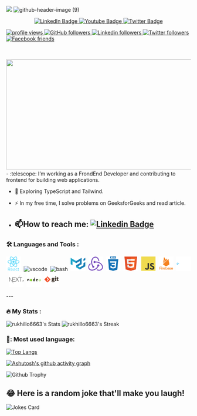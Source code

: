   ![](./your-header-image-name.png)
![github-header-image (9)](https://github.com/rukhillo6663/rukhillo6663/assets/113366887/4a1efd27-4c85-4f6e-ada9-066e5430c4b5)

<div id="badges" align = 'center' >
  <a href="your-linkedin-URL">
    <img src="https://img.shields.io/badge/LinkedIn-blue?style=for-the-badge&logo=linkedin&logoColor=white" alt="LinkedIn Badge"/>
  </a>
  <a href="your-youtube-URL">
    <img src="https://img.shields.io/badge/YouTube-red?style=for-the-badge&logo=youtube&logoColor=white" alt="Youtube Badge"/>
  </a>
  <a href="your-twitter-URL">
    <img src="https://img.shields.io/badge/Twitter-blue?style=for-the-badge&logo=twitter&logoColor=white" alt="Twitter Badge"/>
  </a>
 <!-- <a href="https://www.instagram.com/thepiyushmalhotra/">
  <img height="50" src="https://user-images.githubusercontent.com/46517096/166974368-9798f39f-1f46-499c-b14e-81f0a3f83a06.png"/>
</a>
 -->
</div>
<p align="left">
  <a href="https://github.com/codemaker2015/codemaker2015">
    <img src="https://komarev.com/ghpvc/?username=rukhillo6663&color=red" alt="profile views"  width = '150px'/>
  </a>
  <a href="https://github.com/rukhillo6663?tab=followers">
    <img alt="GitHub followers" src="https://img.shields.io/github/followers/rukhillo6663?color=yellow&logo=github"  width = '150px'>
  </a>
  <a href="https://www.linkedin.com/in/rukhillo-kodirov">
    <img alt="Linkedin followers" src="https://img.shields.io/badge/followers-1.2k+-blue?color=blue&logo=linkedin"  width = '170px'>
  </a>
  <a href="https://twitter.com/rukhillo6663">
    <img alt="Twitter followers" src="https://img.shields.io/badge/followers-1-blue?color=orange&logo=twitter" width = '150px'>
  </a>
  <a href="https://www.facebook.com/ruhillo.qodirov">
    <img alt="Facebook friends" src="https://img.shields.io/badge/friends-600-blue?color=yellowgreen&logo=facebook"  width = '150px'>
  </a>
</p>
<!--<p  id="badges" align = 'center'> <img src="https://komarev.com/ghpvc/?username=rukhillo6663&label=Profile%20views&color=0e75b6&style=flat" alt="rukhillo6663" /> </p> -->
<div id="badges" align = 'center' >
  
  <img src="https://komarev.com/ghpvc/?rukhillo6663&style=flat-square&color=blue" alt=""/>
  
</div>
<br>
<div align="center">
  <img src="https://media.giphy.com/media/dWesBcTLavkZuG35MI/giphy.gif" width="600" height="300"/>
</div>
- :telescope: I’m working as a FrondEnd Developer  and contributing to frontend for building web applications.

- :seedling: Exploring TypeScript and Tailwind.

- :zap: In my free time, I solve problems on GeeksforGeeks and read  article.

- :mailbox:How to reach me: [![Linkedin Badge](https://img.shields.io/badge/Gmail-D14836?style=for-the-badge&logo=gmail&logoColor=white)](rukhillo6663@gmail.com/)
  ---


### :hammer_and_wrench: Languages and Tools : <br>
<div>
 
  <img src="https://github.com/devicons/devicon/blob/master/icons/react/react-original-wordmark.svg" title="React" alt="React" width="40" height="40"/>&nbsp;
  <img src="https://cdn.jsdelivr.net/gh/devicons/devicon/icons/vscode/vscode-original.svg" alt="vscode" width="40" height="40"/>&nbsp;
  <img src="https://cdn.jsdelivr.net/gh/devicons/devicon/icons/bash/bash-original.svg" alt="bash" width="40" height="40"/>&nbsp;
  <img src="https://github.com/devicons/devicon/blob/master/icons/materialui/materialui-original.svg" title="Material UI" alt="Material UI" width="40" height="40"/>&nbsp;
 <img src="https://github.com/devicons/devicon/blob/master/icons/redux/redux-original.svg" title="Redux" alt="Redux " width="40" height="40"/>&nbsp;
  <img src="https://github.com/devicons/devicon/blob/master/icons/css3/css3-plain-wordmark.svg"  title="CSS3" alt="CSS" width="40" height="40"/>&nbsp;
  <img src="https://github.com/devicons/devicon/blob/master/icons/html5/html5-original.svg" title="HTML5" alt="HTML" width="40" height="40"/>&nbsp;
  <img src="https://github.com/devicons/devicon/blob/master/icons/javascript/javascript-original.svg" title="JavaScript" alt="JavaScript" width="40" height="40"/>&nbsp;
  <img src="https://github.com/devicons/devicon/blob/master/icons/firebase/firebase-plain-wordmark.svg" title="Firebase" alt="Firebase" width="40" height="40"/>&nbsp;
  <img src="https://github.com/devicons/devicon/blob/master/icons/tailwindcss/tailwindcss-original-wordmark.svg" title="Tailwind CSS"  alt="TailwindCSS" width="40" height="40"/>&nbsp;
 <img src="https://github.com/devicons/devicon/blob/master/icons/nextjs/nextjs-original-wordmark.svg" title="NEXT JS"  alt="NEXT JS" width="40" height="40"/>&nbsp;
  <img src="https://github.com/devicons/devicon/blob/master/icons/nodejs/nodejs-original-wordmark.svg" title="NodeJS" alt="NodeJS" width="40" height="40"/>&nbsp;
  <img src="https://github.com/devicons/devicon/blob/master/icons/git/git-original-wordmark.svg" title="Git" alt="Git" width="40" height="40"/>
</div>
---

### :fire: My Stats :
![rukhillo6663's Stats](https://github-readme-stats.vercel.app/api?username=rukhillo6663&theme=default&show_icons=true&hide_border=false&count_private=true)
![rukhillo6663's Streak](https://github-readme-streak-stats.herokuapp.com/?user=rukhillo6663&theme=default&hide_border=false)

### 📢: Most used language:
<!--[![Top Langs](https://github-readme-stats.vercel.app/api/top-langs/?username=rukhillo6663&layout=compact)](https://github.com/anuraghazra/github-readme-stats) -->
[![Top Langs](https://github-readme-stats.vercel.app/api/top-langs/?username=rukhillo6663&size_weight=0.5&count_weight=0.5)](https://github.com/anuraghazra/github-readme-stats)

[![Ashutosh's github activity graph](https://github-readme-activity-graph.vercel.app/graph?username=rukhillo6663&theme=dracula)](https://github.com/ashutosh00710/github-readme-activity-graph)

![Github Trophy](https://github-profile-trophy.vercel.app/?username=rukhillo6663&theme=discord)

## 😂 Here is a random joke that'll make you laugh!
![Jokes Card](https://readme-jokes.vercel.app/api)
